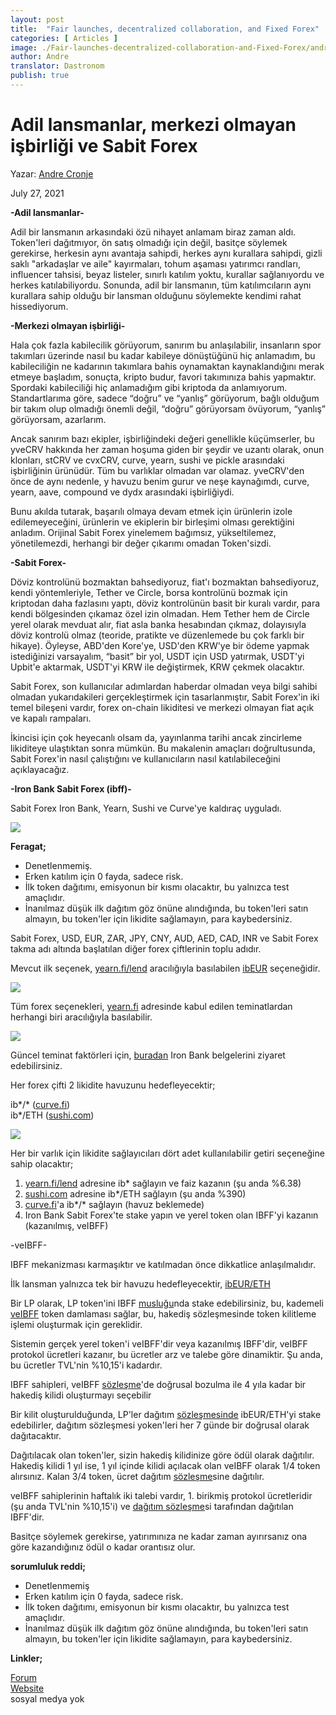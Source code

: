 ```yaml
---
layout: post
title:  "Fair launches, decentralized collaboration, and Fixed Forex"
categories: [ Articles ]
image: ./Fair-launches-decentralized-collaboration-and-Fixed-Forex/andre-hero.png
author: Andre
translator: Dastronom
publish: true
---
```


# Adil lansmanlar, merkezi olmayan işbirliği ve Sabit Forex

Yazar: [Andre Cronje](https://twitter.com/AndreCronjeTech)</br>

July 27, 2021

**\-Adil lansmanlar-**

Adil bir lansmanın arkasındaki özü nihayet anlamam biraz zaman aldı. Token'leri dağıtmıyor, ön satış olmadığı için değil, basitçe söylemek gerekirse, herkesin aynı avantaja sahipdi, herkes aynı kurallara sahipdi, gizli saklı "arkadaşlar ve aile" kayırmaları, tohum aşaması yatırımcı randları, influencer tahsisi, beyaz listeler, sınırlı katılım yoktu, kurallar sağlanıyordu ve herkes katılabiliyordu. Sonunda, adil bir lansmanın, tüm katılımcıların aynı kurallara sahip olduğu bir lansman olduğunu söylemekte kendimi rahat hissediyorum.

**\-Merkezi olmayan işbirliği-**

Hala çok fazla kabilecilik görüyorum, sanırım bu anlaşılabilir, insanların spor takımları üzerinde nasıl bu kadar kabileye dönüştüğünü hiç anlamadım, bu kabileciliğin ne kadarının takımlara bahis oynamaktan kaynaklandığını merak etmeye başladım, sonuçta, kripto budur, favori takımınıza bahis yapmaktır. Spordaki kabileciliği hiç anlamadığım gibi kriptoda da anlamıyorum. Standartlarıma göre, sadece “doğru” ve “yanlış” görüyorum, bağlı olduğum bir takım olup olmadığı önemli değil, “doğru” görüyorsam  övüyorum, “yanlış” görüyorsam, azarlarım.

Ancak sanırım bazı ekipler, işbirliğindeki değeri genellikle küçümserler, bu yveCRV hakkında her zaman hoşuma giden bir şeydir ve uzantı olarak, onun klonları, stCRV ve cvxCRV, curve, yearn, sushi ve pickle arasındaki işbirliğinin ürünüdür. Tüm bu varlıklar olmadan var olamaz. yveCRV'den önce de aynı nedenle, y havuzu benim gurur ve neşe kaynağımdı, curve, yearn, aave, compound ve dydx arasındaki işbirliğiydi.

Bunu akılda tutarak, başarılı olmaya devam etmek için ürünlerin izole edilemeyeceğini, ürünlerin ve ekiplerin bir birleşimi olması gerektiğini anladım. Orijinal Sabit Forex yinelemem bağımsız, yükseltilemez, yönetilemezdi, herhangi bir değer çıkarımı omadan Token'sizdi.

**\-Sabit Forex-**

Döviz kontrolünü bozmaktan bahsediyoruz, fiat'ı bozmaktan bahsediyoruz, kendi yöntemleriyle, Tether ve Circle, borsa kontrolünü bozmak için kriptodan daha fazlasını yaptı, döviz kontrolünün basit bir kuralı vardır, para kendi bölgesinden çıkamaz özel izin olmadan. Hem Tether hem de Circle yerel olarak mevduat alır, fiat asla banka hesabından çıkmaz, dolayısıyla döviz kontrolü olmaz (teoride, pratikte ve düzenlemede bu çok farklı bir hikaye). Öyleyse, ABD'den Kore'ye, USD'den KRW'ye bir ödeme yapmak istediğinizi varsayalım, “basit” bir yol, USDT için USD yatırmak, USDT'yi Upbit'e aktarmak, USDT'yi KRW ile değiştirmek, KRW çekmek olacaktır.

Sabit Forex, son kullanıcılar adımlardan haberdar olmadan veya bilgi sahibi olmadan yukarıdakileri gerçekleştirmek için tasarlanmıştır, Sabit Forex'in iki temel bileşeni vardır, forex on-chain likiditesi ve merkezi olmayan fiat açık ve kapalı rampaları.

İkincisi için çok heyecanlı olsam da, yayınlanma tarihi ancak zincirleme likiditeye ulaştıktan sonra mümkün. Bu makalenin amaçları doğrultusunda, Sabit Forex'in nasıl çalıştığını ve kullanıcıların nasıl katılabileceğini açıklayacağız.

**\-Iron Bank Sabit Forex (ibff)-**

Sabit Forex Iron Bank, Yearn, Sushi ve Curve'ye kaldıraç uyguladı.

![](image1.jpg)

**Feragat;**

- Denetlenmemiş.
- Erken katılım için 0 fayda, sadece risk.
- İlk token dağıtımı, emisyonun bir kısmı olacaktır, bu yalnızca test amaçlıdır.
- İnanılmaz düşük ilk dağıtım göz önüne alındığında, bu token'leri satın almayın, bu token'ler için likidite sağlamayın, para kaybedersiniz.

Sabit Forex, USD, EUR, ZAR, JPY, CNY, AUD, AED, CAD, INR ve Sabit Forex takma adı altında başlatılan diğer forex çiftlerinin toplu adıdır.

Mevcut ilk seçenek, [yearn.fi/lend](https://yearn.fi/lend) aracılığıyla basılabilen [ibEUR](https://www.coingecko.com/en/coins/iron-bank-euro) seçeneğidir.

![](image2.png)

Tüm forex seçenekleri, [yearn.fi](https://yearn.fi/lend) adresinde kabul edilen teminatlardan herhangi biri aracılığıyla basılabilir.

![](image3.png)

Güncel teminat faktörleri için, [buradan](https://docs.cream.finance/iron-bank/collateral-and-reserve-factor) Iron Bank belgelerini ziyaret edebilirsiniz.

Her forex çifti 2 likidite havuzunu hedefleyecektir;

ib\*/\* ([curve.fi](https://curve.fi/))  
ib\*/ETH ([sushi.com](https://sushi.com/))

![](image4.png)

Her bir varlık için likidite sağlayıcıları dört adet kullanılabilir getiri seçeneğine sahip olacaktır;

1.  [yearn.fi/lend](https://yearn.fi/lend) adresine ib\* sağlayın ve faiz kazanın (şu anda %6.38)
2.  [sushi.com](https://sushi.com/) adresine ib\*/ETH sağlayın (şu anda %390)
3.  [curve.fi](https://curve.fi/)'a ib\*/\* sağlayın (havuz beklemede)
4.  Iron Bank Sabit Forex'te stake yapın ve yerel token olan IBFF'yi kazanın (kazanılmış, veIBFF)

\-veIBFF-

IBFF mekanizması karmaşıktır ve katılmadan önce dikkatlice anlaşılmalıdır.

İlk lansman yalnızca tek bir havuzu hedefleyecektir, [ibEUR/ETH](https://analytics.sushi.com/tokens/0x96e61422b6a9ba0e068b6c5add4ffabc6a4aae27)

Bir LP olarak, LP token'ini IBFF [musluğu](https://etherscan.io/address/0x7d254d9adc588126edaee52a1029278180a802e8)nda stake edebilirsiniz, bu, kademeli [veIBFF](https://etherscan.io/address/0x4d0518c9136025903751209ddddf6c67067357b1) token damlaması sağlar, bu, hakediş sözleşmesinde token kilitleme işlemi oluşturmak için gereklidir.

Sistemin gerçek yerel token'i veIBFF'dir veya kazanılmış IBFF'dir, veIBFF protokol ücretleri kazanır, bu ücretler arz ve talebe göre dinamiktir. Şu anda, bu ücretler TVL'nin %10,15'i kadardır.

IBFF sahipleri, veIBFF [sözleşme](https://etherscan.io/address/0x4d0518c9136025903751209ddddf6c67067357b1)'de doğrusal bozulma ile 4 yıla kadar bir hakediş kilidi oluşturmayı seçebilir

Bir kilit oluşturulduğunda, LP'ler dağıtım [sözleşmesinde](https://etherscan.io/address/0x1da8a6fe33bd35b99505d67843eec9fa124f2d4b) ibEUR/ETH'yi stake edebilirler, dağıtım sözleşmesi yoken'leri her 7 günde bir doğrusal olarak dağıtacaktır.

Dağıtılacak olan token'ler, sizin  hakediş kilidinize göre ödül olarak dağıtılır. Hakediş kilidi 1 yıl ise, 1 yıl içinde kilidi açılacak olan veIBFF olarak 1/4 token alırsınız. Kalan 3/4 token, ücret dağıtım [sözleşme](https://etherscan.io/address/0x83893c4a42f8654c2dd4ff7b4a7cd0e33ae8c859)sine dağıtılır.

veIBFF sahiplerinin haftalık iki talebi vardır, 1. birikmiş protokol  ücretleridir (şu anda TVL'nin %10,15'i) ve [dağıtım sözleşme](https://etherscan.io/address/0x83893c4a42f8654c2dd4ff7b4a7cd0e33ae8c859)si tarafından dağıtılan IBFF'dir.

Basitçe söylemek gerekirse, yatırımınıza ne kadar zaman ayırırsanız ona göre kazandığınız ödül o kadar orantısız olur.

**sorumluluk reddi;**

- Denetlenmemiş
- Erken katılım için 0 fayda, sadece risk.
- İlk token dağıtımı, emisyonun bir kısmı olacaktır, bu yalnızca test amaçlıdır.
- İnanılmaz düşük ilk dağıtım göz önüne alındığında, bu token'leri satın almayın, bu token'ler için likidite sağlamayın, para kaybedersiniz.

**Linkler;**

[Forum](https://gov.yearn.finance/c/projects/fixed-forex/26)  
[Website](https://yearn.fi/lend)  
sosyal medya yok

